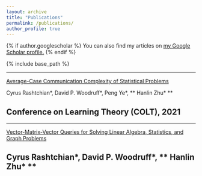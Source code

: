 ```yaml
---
layout: archive
title: "Publications"
permalink: /publications/
author_profile: true
---
```


{% if author.googlescholar %}
  You can also find my articles on <u><a href="{{author.googlescholar}}">my Google Scholar profile</a>.</u>
{% endif %}

{% include base_path %}

<!-- {% for post in site.publications reversed %}
  {% include archive-single.html %}
{% endfor %} -->

---
[Average-Case Communication Complexity of Statistical Problems](https://arxiv.org/abs/2107.01335)

Cyrus Rashtchian*, David P. Woodruff*, Peng Ye*, ** Hanlin Zhu* **

Conference on Learning Theory (COLT), 2021
---

---
[Vector-Matrix-Vector Queries for Solving Linear Algebra, Statistics, and Graph Problems](https://arxiv.org/abs/2006.14015)

Cyrus Rashtchian*, David P. Woodruff*, ** Hanlin Zhu* **
---
